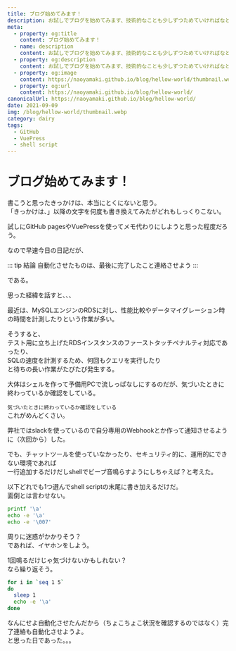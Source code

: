 ```yaml
---
title: ブログ始めてみます！
description: お試しでブログを始めてみます、技術的なことも少しずつためていければなと思っております。
meta:
  - property: og:title
    content: ブログ始めてみます！
  - name: description
    content: お試しでブログを始めてみます、技術的なことも少しずつためていければなと思っております。
  - property: og:description
    content: お試しでブログを始めてみます、技術的なことも少しずつためていければなと思っております。
  - property: og:image
    content: https://naoyamaki.github.io/blog/hellow-world/thumbnail.webp
  - property: og:url
    content: https://naoyamaki.github.io/blog/hellow-world/
canonicalUrl: https://naoyamaki.github.io/blog/hellow-world/
date: 2021-09-09
img: /blog/hellow-world/thumbnail.webp
category: dairy
tags:
  - GitHub
  - VuePress
  - shell script
---
```


# ブログ始めてみます！

書こうと思ったきっかけは、本当にとくにないと思う。  
「きっかけは、」以降の文字を何度も書き換えてみたがどれもしっくりこない。

試しにGitHub pagesやVuePressを使ってメモ代わりにしようと思った程度だろう。

なので早速今日の日記だが、

::: tip 結論
自動化させたものは、最後に完了したこと連絡させよう
:::

である。

思った経緯を話すと、、、

最近は、MySQLエンジンのRDSに対し、性能比較やデータマイグレーション時の時間を計測したりという作業が多い。

そうすると、  
テスト用に立ち上げたRDSインスタンスのファーストタッチペナルティ対応であったり、  
SQLの速度を計測するため、何回もクエリを実行したり  
と待ちの長い作業がたびたび発生する。

大体はシェルを作って予備用PCで流しっぱなしにするのだが、気づいたときに終わっているか確認をしている。

`気づいたときに終わっているか確認をしている`  
これがめんどくさい。

弊社ではslackを使っているので自分専用のWebhookとか作って通知させるように（次回から）した。

でも、チャットツールを使っていなかったり、セキュリティ的に、運用的にできない環境であれば  
一行追加するだけだしshellでビープ音鳴らすようにしちゃえば？と考えた。

以下どれでも1つ選んでshell scriptの末尾に書き加えるだけだ。  
面倒とは言わせない。

```sh
printf '\a'
echo -e '\a'
echo -e '\007'
```

周りに迷惑がかかりそう？  
であれば、イヤホンをしよう。

1回鳴るだけじゃ気づけないかもしれない？  
なら繰り返そう。

```sh
for i in `seq 1 5`
do
  sleep 1
  echo -e '\a'
done
```

なんにせよ自動化させたんだから（ちょこちょこ状況を確認するのではなく）完了連絡も自動化させようよ。  
と思った日であった。。。